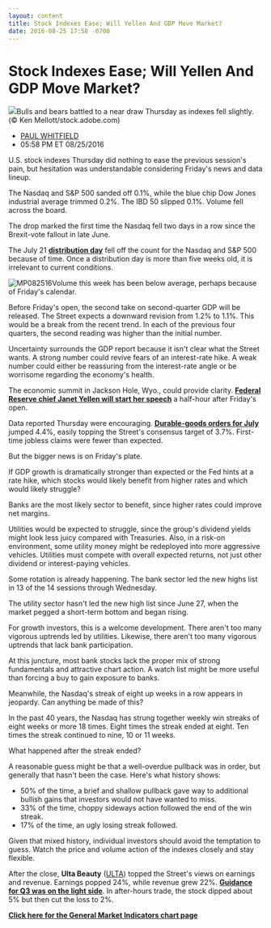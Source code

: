```yaml
---
layout: content
title: Stock Indexes Ease; Will Yellen And GDP Move Market?
date: 2016-08-25 17:58 -0700
---
```



Stock Indexes Ease; Will Yellen And GDP Move Market?
=====================================================


![](https://www.investors.com/wp-content/uploads/2016/08/BIGPIC-082516-adobe.jpg)Bulls and bears battled to a near draw Thursday as indexes fell slightly. (© Ken Mellott/stock.adobe.com)



* [PAUL WHITFIELD](https://www.investors.com/author/whitfieldp/ "Posts by PAUL WHITFIELD")
* 05:58 PM ET 08/25/2016




U.S. stock indexes Thursday did nothing to ease the previous session's pain, but hesitation was understandable considering Friday's news and data lineup.


The Nasdaq and S&P 500 sanded off 0.1%, while the blue chip Dow Jones industrial average trimmed 0.2%. The IBD 50 slipped 0.1%. Volume fell across the board.


The drop marked the first time the Nasdaq fell two days in a row since the Brexit-vote fallout in late June.


The July 21 **[distribution day](http://education.investors.com/lesson.aspx?id=735759&sourceid=735764)** fell off the count for the Nasdaq and S&P 500 because of time. Once a distribution day is more than five weeks old, it is irrelevant to current conditions.


![MP082516](https://www.investors.com/wp-content/uploads/2016/08/MP082516-193x300.jpg)Volume this week has been below average, perhaps because of Friday's calendar.


Before Friday's open, the second take on second-quarter GDP will be released. The Street expects a downward revision from 1.2% to 1.1%. This would be a break from the recent trend. In each of the previous four quarters, the second reading was higher than the initial number.


Uncertainty surrounds the GDP report because it isn't clear what the Street wants. A strong number could revive fears of an interest-rate hike. A weak number could either be reassuring from the interest-rate angle or be worrisome regarding the economy's health.


The economic summit in Jackson Hole, Wyo., could provide clarity. **[Federal Reserve chief Janet Yellen will start her speech](https://www.investors.com/news/economy/will-yellen-upset-bond-markets-new-jedi-like-fed-calm/)** a half-hour after Friday's open.


Data reported Thursday were encouraging. **[Durable-goods orders for July](https://www.investors.com/news/economy/july-durable-goods-orders-jump-4-4-business-investment-steps-up/)** jumped 4.4%, easily topping the Street's consensus target of 3.7%. First-time jobless claims were fewer than expected.


But the bigger news is on Friday's plate.


If GDP growth is dramatically stronger than expected or the Fed hints at a rate hike, which stocks would likely benefit from higher rates and which would likely struggle?


Banks are the most likely sector to benefit, since higher rates could improve net margins.


Utilities would be expected to struggle, since the group's dividend yields might look less juicy compared with Treasuries. Also, in a risk-on environment, some utility money might be redeployed into more aggressive vehicles. Utilities must compete with overall expected returns, not just other dividend or interest-paying vehicles.


Some rotation is already happening. The bank sector led the new highs list in 13 of the 14 sessions through Wednesday.


The utility sector hasn't led the new high list since June 27, when the market pegged a short-term bottom and began rising.


For growth investors, this is a welcome development. There aren't too many vigorous uptrends led by utilities. Likewise, there aren't too many vigorous uptrends that lack bank participation.


At this juncture, most bank stocks lack the proper mix of strong fundamentals and attractive chart action. A watch list might be more useful than forcing a buy to gain exposure to banks.


Meanwhile, the Nasdaq's streak of eight up weeks in a row appears in jeopardy. Can anything be made of this?


In the past 40 years, the Nasdaq has strung together weekly win streaks of eight weeks or more 18 times. Eight times the streak ended at eight. Ten times the streak continued to nine, 10 or 11 weeks.


What happened after the streak ended?


A reasonable guess might be that a well-overdue pullback was in order, but generally that hasn't been the case. Here's what history shows:


* 50% of the time, a brief and shallow pullback gave way to additional bullish gains that investors would not have wanted to miss.
* 33% of the time, choppy sideways action followed the end of the win streak.
* 17% of the time, an ugly losing streak followed.


Given that mixed history, individual investors should avoid the temptation to guess. Watch the price and volume action of the indexes closely and stay flexible.


After the close, **Ulta Beauty** ([ULTA](https://research.investors.com/quote.aspx?symbol=ULTA)) topped the Street's views on earnings and revenue. Earnings popped 24%, while revenue grew 22%. **[Guidance for Q3 was on the light side](https://www.investors.com/news/ulta-beauty-reports-earnings/)**. In after-hours trade, the stock dipped about 5% but then cut the loss to 2%.


**[Click here for the General Market Indicators chart page](https://www.investors.com/wp-content/uploads/2016/08/IBD2508153137GMI.pdf)**




